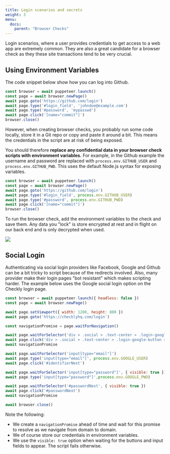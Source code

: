 ```yaml
---
title: Login scenarios and secrets
weight: 3
menu:
  docs:
    parent: "Browser Checks"
---
```


Login scenarios, where a user provides credentials to get access to a web app are extremely common. They are also
a great candidate for a browser check as they these site transactions tend to be very crucial. 

## Using Environment Variables

The code snippet below show how you can log into Github.

```js
const browser = await puppeteer.launch()
const page = await browser.newPage()
await page.goto('https://github.com/login')
await page.type('#login_field', 'johndoe@example.com')
await page.type('#password', 'mypasswd')
await page.click('[name="commit"]')
browser.close()
```

However, when creating browser checks, you probably run some code locally, store it in a Git repo or copy and paste it around
a bit. This means the credentials in the script are at risk of being exposed.

You should therefore **replace any confidential data in your browser check scripts with environment variables.**
For example, in the Github example the username and password are replaced with  `process.env.GITHUB_USER` and 
`process.env.GITHUB_PWD`. This uses the default Node.js syntax for exposing variables.

```js
const browser = await puppeteer.launch()
const page = await browser.newPage()
await page.goto('https://github.com/login')
await page.type('#login_field', process.env.GITHUB_USER)
await page.type('#password', process.env.GITHUB_PWD)
await page.click('[name="commit"]')
browser.close()
``` 

To run the browser check, add the environment variables to the check and save them. Any data you "lock" is store
encrypted at rest and in flight on our back end and is only decrypted when used.

![](/docs/images/browser-checks/environment_variables.png)

## Social Login

Authenticating via social login providers like Facebook, Google and Github can be a bit tricky to script because of the 
redirects involved. Also, many provider make their login pages "bot resistant" which makes scripting harder. The example 
below uses the Google social login option on the Checkly login page.

```js
const browser = await puppeteer.launch({ headless: false })
const page = await browser.newPage()

await page.setViewport({ width: 1280, height: 800 })
await page.goto('https://checklyhq.com/login')

const navigationPromise = page.waitForNavigation()

await page.waitForSelector('div > .social > .text-center > .login-google-button > span')
await page.click('div > .social > .text-center > .login-google-button > span')
await navigationPromise

await page.waitForSelector('input[type="email"]')
await page.type('input[type="email"]', process.env.GOOGLE_USER)
await page.click('#identifierNext')

await page.waitForSelector('input[type="password"]', { visible: true })
await page.type('input[type="password"]',process.env.GOOGLE_PWD)  

await page.waitForSelector('#passwordNext', { visible: true })
await page.click('#passwordNext')
await navigationPromise

await browser.close()
```

Note the following:

- We create a `navigationPromise` ahead of time and wait for this promise to resolve as we navigate from domain to domain.
- We of course store our credentials in environment variables.
- We use the `visible: true` option when waiting for the buttons and input fields to appear. The script fails otherwise.
